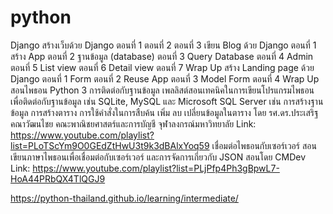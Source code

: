 # python

Django
สร้างเว็บด้วย Django
ตอนที่ 1
ตอนที่ 2
ตอนที่ 3
เขียน Blog ด้วย Django
ตอนที่ 1 สร้าง App
ตอนที่ 2 ฐานข้อมูล (database)
ตอนที่ 3 Query Database
ตอนที่ 4 Admin
ตอนที่ 5 List view
ตอนที่ 6 Detail view
ตอนที่ 7 Wrap Up
สร้าง Landing page ด้วย Django
ตอนที่ 1 Form
ตอนที่ 2 Reuse App
ตอนที่ 3 Model Form
ตอนที่ 4 Wrap Up
สอนไพธอน Python 3 การติดต่อกับฐานข้อมูล
เพลลิสต์สอนเทคนิคในการเขียนโปรแกรมไพธอนเพื่อติดต่อกับฐานข้อมูล เช่น SQLite, MySQL และ Microsoft SQL Server เช่น การสร้างฐานข้อมูล การสร้างตาราง การใช้คำสั่งในการสืบค้น เพิ่ม ลบ เปลี่ยนข้อมูลในตาราง โดย รศ.ดร.ประเสริฐ คณาวัฒนไชย คณะพาณิชยศาสตร์และการบัญชี จุฬาลงกรณ์มหาวิทยาลัย
Link: https://www.youtube.com/playlist?list=PLoTScYm9O0GEdZtHwU3t9k3dBAlxYoq59
เชื่อมต่อไพธอนกับเซอร์เวอร์
สอนเขียนภาษาไพธอนเพื่อเชื่อมต่อกับเซอร์เวอร์ และการจัดการเกี่ยวกับ JSON สอนโดย CMDev
Link: https://www.youtube.com/playlist?list=PLjPfp4Ph3gBpwL7-HoA44PRbQX4TlQGJ9

https://python-thailand.github.io/learning/intermediate/
